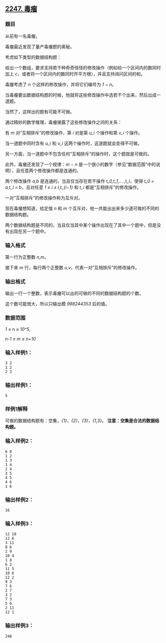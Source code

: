 ## [2247. 毒瘤](https://www.acwing.com/problem/content/2249/)

### 题目

从前有一名毒瘤。

毒瘤最近发现了量产毒瘤题的奥秘。

考虑如下类型的数据结构题：

给出一个数组，要求支持若干种奇奇怪怪的修改操作（例如给一个区间内的数同时加上 *c*，或者将一个区间内的数同时开平方根），并且支持询问区间的和。

毒瘤考虑了 *n* 个这样的修改操作，并将它们编号为 *1 ~ n*。

当毒瘤要出数据结构题的时候，他就将这些修改操作中选若干个出来，然后出成一道题。

当然了，这样出的题有可能不可做。

通过精妙的数学推理，毒瘤揭露了这些修改操作之间的关系：

有 *m* 对“互相排斥”的修改操作，第 *i* 对是第 *u_i* 个操作和第 *v_i* 个操作。

当一道题中同时含有 *u_i* 和 *v_i* 这两个操作时，这道题就会变得不可做。

另一方面，当一道题中不包含任何“互相排斥”的操作时，这个题就是可做的。

此外，毒瘤还发现了一个规律：*m − n* 是一个很小的数字（参见“数据范围”中的说明），且任意两个修改操作都是连通的。

两个修改操作 *a,b* 是连通的，当且仅当存在若干操作 *t_0,t_1,… ,t_l*，使得 *t_0 = a,t_l = b*，且对任意 *1 ≤ i ≤ l,t_{i−1}* 和 *t_i* 都是“互相排斥”的修改操作。

一对“互相排斥”的修改操作称为互斥对。

现在毒瘤想知道，给定值 *n* 和 *m* 个互斥对，他一共能出出来多少道可做的不同的数据结构题。

两个数据结构题是不同的，当且仅当其中某个操作出现在了其中一个题中，但是没有出现在另一个题中。

### 输入格式

第一行为正整数 *n,m*。

接下来 *m* 行，每行两个正整数 *u,v*，代表一对“互相排斥”的修改操作。

### 输出格式

输出一行一个整数，表示毒瘤可以出的可做的不同的数据结构题的个数。

这个数可能很大，所以只输出模 *998244353* 后的值。

### 数据范围

*1 ≤ n ≤ 10^5*,

*n-1 ≤ m ≤ n+10*

### 输入样例1：

```
3 2
1 2
2 3
```

### 输出样例1：

```
5
```

### 样例1解释

可做的数据结构题有：空集，*{1}*，*{2}*，*{3}*，*{1,3}*。 **注意：空集是合法的数据结构题。**

### 输入样例2：

```
6 8
1 2
1 3
1 4
2 4
3 5
4 5
4 6
1 6
```

### 输出样例2：

```
16
```

### 输入样例3：

```
12 18
12 6
3 11
8 6
2 9
10 4
1 8
6 2
11 5
10 6
12 2
9 3
7 6
2 7
3 2
7 3
5 6
2 11
12 1
```

### 输出样例3：

```
248
```

